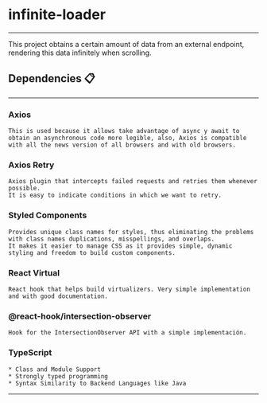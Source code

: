 # infinite-loader

---

This project obtains a certain amount of data from an external endpoint, rendering this data infinitely when scrolling.

## Dependencies 📋

---

### Axios

```
This is used because it allows take advantage of async y await to obtain an asynchronous code more legible, also, Axios is compatible with all the news version of all browsers and with old browsers.
```

### Axios Retry

```
Axios plugin that intercepts failed requests and retries them whenever possible.
It is easy to indicate conditions in which we want to retry.
```

### Styled Components

```
Provides unique class names for styles, thus eliminating the problems with class names duplications, misspellings, and overlaps.
It makes it easier to manage CSS as it provides simple, dynamic styling and freedom to build custom components.
```

### React Virtual

```
React hook that helps build virtualizers. Very simple implementation and with good documentation.
```

### @react-hook/intersection-observer

```
Hook for the IntersectionObserver API with a simple implementación.
```

### TypeScript

```
* Class and Module Support
* Strongly typed programming
* Syntax Similarity to Backend Languages like Java
```

---
